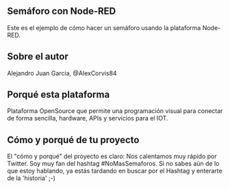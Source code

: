## Semáforo con Node-RED
Este es el ejemplo de cómo hacer un semáforo usando la plataforma Node-RED.

## Sobre el autor
Alejandro Juan Garcia, @AlexCorvis84

## Porqué esta plataforma
Plataforma OpenSource que permite una programación visual para conectar de forma sencilla, hardware, APIs y servicios para el IOT.

## Cómo y porqué de tu proyecto
El "cómo y porqué" del proyecto es claro: Nos calentamos muy rápido por Twitter.
Soy muy fan del hashtag #NoMasSemaforos. Si no sabes aún de lo que estoy hablando, ya estás tardando en buscar por el Hashtag y enterarte de la 'historia' ;-)
